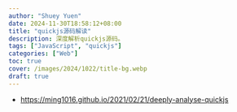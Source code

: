 ```yaml
---
author: "Shuey Yuen"
date: 2024-11-30T18:58:12+08:00
title: "quickjs源码解读"
description: 深度解析quickjs源码。
tags: ["JavaScript", "quickjs"]
categories: ["Web"]
toc: true
cover: /images/2024/1022/title-bg.webp
draft: true
---
```


- https://ming1016.github.io/2021/02/21/deeply-analyse-quickjs

